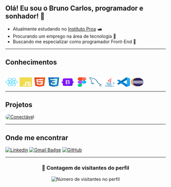 ## Olá! Eu sou o Bruno Carlos, programador e sonhador! 🦕

- Atualmente estudando no [Instituto Proa](https://www.proa.org.br/) 🛥️
-  Procurando um emprego na área de tecnologia 🔭
-  Buscando me especializar como programador Front-End 🌱

---
## Conhecimentos
<div style="display: inline_block"><br>
  <img align="center" alt="Bruno-React" height="30" width="40" src="https://raw.githubusercontent.com/devicons/devicon/master/icons/react/react-original.svg"/>
  <img align="center" alt="Bruno-JS" height="30" width="40" src="https://raw.githubusercontent.com/devicons/devicon/master/icons/javascript/javascript-plain.svg"/>
  <img align="center" alt="Bruno-HTML" height="30" width="40" src="https://raw.githubusercontent.com/devicons/devicon/master/icons/html5/html5-original.svg"/>
  <img align="center" alt="Bruno-CSS" height="30" width="40" src="https://raw.githubusercontent.com/devicons/devicon/master/icons/css3/css3-original.svg"/>
  <img align="center" alt="Bruno-Bootstrap" height="30" width="40"  src="https://raw.githubusercontent.com/devicons/devicon/master/icons/bootstrap/bootstrap-original.svg"/>
  <img align="center" alt="Bruno-Figma" height="30" width="40"  src="https://raw.githubusercontent.com/devicons/devicon/master/icons/figma/figma-original.svg"/>
  <img align="center" alt="Bruno-MySQL" height="30" width="40" src="https://raw.githubusercontent.com/devicons/devicon/master/icons/mysql/mysql-original.svg"/>  
  <img align="center" alt="Bruno-Java" height="30" width="40"  src="https://raw.githubusercontent.com/devicons/devicon/master/icons/java/java-original.svg"/>
  <img align="center" alt="Bruno-visualstudiocode" height="30" width="40"  src="https://raw.githubusercontent.com/devicons/devicon/master/icons/vscode/vscode-original.svg"/>
  <img align="center" alt="Bruno-eclips" height="30" width="40"  src="https://raw.githubusercontent.com/devicons/devicon/master/icons/eclipse/eclipse-original.svg"/>
  <!--<img align="center" alt="Bruno-Trello" height="30" width="40"  src="https://raw.githubusercontent.com/devicons/devicon/master/icons/trello/trello-original.svg"/>
  <img align="center" alt="Bruno-notion" height="30" width="40"  src="https://raw.githubusercontent.com/devicons/devicon/master/icons/notion/notion-original.svg"/>
  <img align="center" alt="Bruno-git" height="30" width="40"  src="https://raw.githubusercontent.com/devicons/devicon/master/icons/git/git-original.svg"/>
  <img align="center" alt="Bruno-github" height="30" width="40"  src="https://raw.githubusercontent.com/devicons/devicon/master/icons/github/github-original.svg"/>-->
</div>

<!--[![My Skills](https://skillicons.dev/icons?i=react,js,html,css,bootstrap,figma,mysql,java,vscode,eclipse,trello,notion,github,git)](https://skillicons.dev)-->

---
## Projetos
<div>
  <a href="https://qrcc.me/se0jqj19eeka" target="_blank"><img src="https://avatars.githubusercontent.com/u/168479235?s=400&u=2ec8bf7963b23ae01f26c6c44f35d67b05ed856b&v=4" alt="Conectável" height="100" style="border-radius: 25px;"></a>
</div>

---
<!--![Snake animation](https://github.com/BrunoCSoares/BrunoCSoares/blob/output/github-contribution-grid-snake.svg)-->
## Onde me encontrar

[![Linkedin](https://img.shields.io/badge/-BrunoCSoares-blue?style=flat-square&logo=Linkedin&logoColor=white&link=https://www.linkedin.com/in/bruno-carlos-soares)](https://www.linkedin.com/in/bruno-carlos-soares)
[![Gmail Badge](https://img.shields.io/badge/-bruno11carloss@gmail.com-006bed?style=flat-square&logo=Gmail&logoColor=white&link=mailto:bruno11carloss@gmail.com)](mailto:bruno11carloss@gmail.com)
[![GitHub](https://img.shields.io/github/followers/BrunoCSoares?label=follow&style=social)](https://github.com/BrunoCSoares)

---

<div align="center">
  <h3><b>📍 Contagem de visitantes do perfil</b></h3>
</div>

<p align="center">
  <img
    src="https://profile-counter.glitch.me/BrunoCSoares/count.svg"
    alt="Número de visitantes no perfil"
  />
</p>

